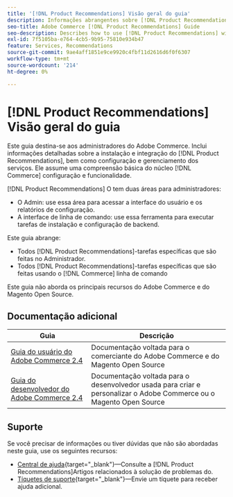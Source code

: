```yaml
---
title: '[!DNL Product Recommendations] Visão geral do guia'
description: Informações abrangentes sobre [!DNL Product Recommendations] para administradores do Adobe Commerce, incluindo instalação e integração
seo-title: Adobe Commerce [!DNL Product Recommendations] Guide
seo-description: Describes how to use [!DNL Product Recommendations] with Adobe Commerce.
exl-id: 7f5105ba-e764-4cb5-9b95-75810e934b47
feature: Services, Recommendations
source-git-commit: 9ae4aff1851e9ce9920c4fbf11d2616d6f0f6307
workflow-type: tm+mt
source-wordcount: '214'
ht-degree: 0%

---
```


# [!DNL Product Recommendations] Visão geral do guia

Este guia destina-se aos administradores do Adobe Commerce. Inclui informações detalhadas sobre a instalação e integração do [!DNL Product Recommendations], bem como configuração e gerenciamento dos serviços. Ele assume uma compreensão básica do núcleo [!DNL Commerce] configuração e funcionalidade.

[!DNL Product Recommendations] O tem duas áreas para administradores:

* O Admin: use essa área para acessar a interface do usuário e os relatórios de configuração.
* A interface de linha de comando: use essa ferramenta para executar tarefas de instalação e configuração de backend.

Este guia abrange:

* Todos [!DNL Product Recommendations]-tarefas específicas que são feitas no Administrador.
* Todos [!DNL Product Recommendations]-tarefas específicas que são feitas usando o [!DNL Commerce] linha de comando

Este guia não aborda os principais recursos do Adobe Commerce e do Magento Open Source.

## Documentação adicional

| Guia | Descrição |
|------ | ----------- |
| [Guia do usuário do Adobe Commerce 2.4](https://experienceleague.adobe.com/docs/commerce.html) | Documentação voltada para o comerciante do Adobe Commerce e do Magento Open Source |
| [Guia do desenvolvedor do Adobe Commerce 2.4](https://developer.adobe.com/commerce/docs) | Documentação voltada para o desenvolvedor usada para criar e personalizar o Adobe Commerce ou o Magento Open Source |

## Suporte

Se você precisar de informações ou tiver dúvidas que não são abordadas neste guia, use os seguintes recursos:

* [Central de ajuda](https://experienceleague.adobe.com/docs/commerce-knowledge-base/kb/help-center-guide/magento-help-center-user-guide.html#submit-tickets){target="_blank"}—Consulte a [!DNL Product Recommendations]Artigos relacionados à solução de problemas do.
* [Tíquetes de suporte](https://experienceleague.adobe.com/docs/commerce-knowledge-base/kb/help-center-guide/magento-help-center-user-guide.html#submit-ticket){target="_blank"}—Envie um tíquete para receber ajuda adicional.
